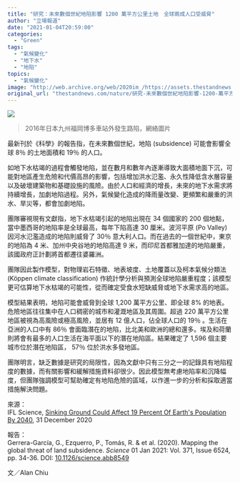 ```yaml
---
title: "研究：未來數個世紀地陷影響 1200 萬平方公里土地　全球兩成人口受威脅"
author: "立場報道"
date: "2021-01-04T20:59:00"
categories:
  - "Green"
tags:
  - "氣候變化"
  - "地下水"
  - "地陷"
topics:
  - "氣候變化"
image: "http://web.archive.org/web/2020im_/https://assets.thestandnews.com/media/photos/Screen20Shot202016-11-0820at201.13.2120PM20copy_nHKFS_1200x0_AwgxM_39HFLk5.png"
original_url: "thestandnews.com/nature/研究-未來數個世紀地陷影響-1200-萬平方公里土地-全球兩成人口受威脅"
---
```

![](http://web.archive.org/web/2020im_/https://assets.thestandnews.com/media/photos/Screen20Shot202016-11-0820at201.13.2120PM20copy_nHKFS_1200x0_AwgxM_39HFLk5.png)
> 2016年日本九州福岡博多車站外發生路陷，網絡圖片

最新刊於《科學》的報告指，在未來數個世紀，地陷 (subsidence) 可能會影響全球 8％ 的土地面積和 19％ 的人口。

如地下水枯竭的過程會觸發地陷，並在數月和數年內逐漸導致大面積地面下沉，可能對地區產生危險和代價高昂的影響，包括增加洪水氾濫、永久性降低含水層容量以及破壞建築物和基礎設施的風險。由於人口和經濟的增長，未來的地下水需求將持續增長，加劇地陷過程。另外，氣候變化造成的降雨量改變、更頻繁和嚴重的洪水、旱災等，都會加劇地陷。

團隊審視現有文獻指，地下水枯竭引起的地陷出現在 34 個國家的 200 個地點，當中墨西哥的地陷率是全球最高，每年下陷高達 30 厘米。波河平原 (Po Valley) 因河水氾濫造成的地陷則威脅了 30％ 意大利人口。而在過去的一個世紀中，東京的地陷為 4 米、加州中央谷地的地陷高達 9 米，而印尼首都雅加達的地陷嚴重，該國政府正計劃將首都遷往婆羅洲。

團隊因此製作模型，對物理岩石特徵、地表坡度、土地覆蓋以及柯本氣候分類法 (Köppen climate classification) 作統計學分析與預測全球地陷嚴重程度；該模型更可估算地下水枯竭的可能性，從而確定受食水短缺威脅或地下水需求高的地區。

模型結果表明，地陷可能會威脅到全球 1,200 萬平方公里、即全球 8% 的地表。危險地區往往集中在人口稠密的城市和灌溉地區及其周圍。超過 220 萬平方公里地區被視為高風險或極高風險，並居有 12 億人口，佔全球人口的 19％ 。生活在亞洲的人口中有 86％ 會面臨潛在的地陷，比北美和歐洲的總和還多。埃及和荷蘭則將會有最多的人口生活在海平面以下的潛在地陷區。結果確定了 1,596 個主要城市位於潛在地陷區， 57％ 位於洪水多發地區。

團隊明言，缺乏數據是研究的局限性，因為文獻中只有三分之一的記錄具有地陷程度的數據，而有關影響和緩解措施資料卻很少。因此模型無考慮地陷率和沉降幅度，但團隊強調模型可幫助確定有地陷危險的區域，以作進一步的分析和採取適當措施解決問題。

來源：  
IFL Science, [Sinking Ground Could Affect 19 Percent Of Earth's Population By 2040](http://web.archive.org/web/20211229092353/https://www.iflscience.com/environment/sinking-ground-could-affect-19-percent-of-earths-population-by-2040/), 31 December 2020

報告：  
Gerrera-García, G., Ezquerro, P., Tomás, R. & et al. (2020). Mapping the global threat of land subsidence. _Science_ 01 Jan 2021: Vol. 371, Issue 6524, pp. 34-36. DOI: [10.1126/science.abb8549](http://web.archive.org/web/20211229092353/https://science.sciencemag.org/content/371/6524/34)

文／Alan Chiu